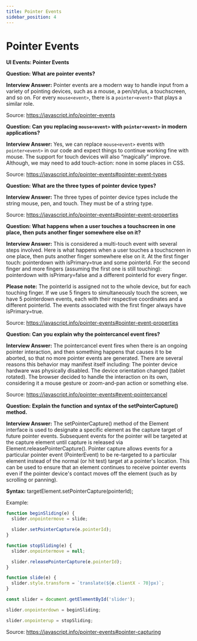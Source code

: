 ```yaml
---
title: Pointer Events
sidebar_position: 4
---
```


# Pointer Events

**UI Events: Pointer Events**

**Question:** **What are pointer events?**

**Interview Answer:** Pointer events are a modern way to handle input from a variety of pointing devices, such as a mouse, a pen/stylus, a touchscreen, and so on. For every `mouse<event>`, there is a `pointer<event>` that plays a similar role.

Source: <https://javascript.info/pointer-events>

**Question:** **Can you replacing `mouse<event>` with `pointer<event>` in modern applications?**

**Interview Answer:** Yes, we can replace `mouse<event>` events with `pointer<event>` in our code and expect things to continue working fine with mouse. The support for touch devices will also “magically” improve. Although, we may need to add touch-action: none in some places in CSS.

Source: <https://javascript.info/pointer-events#pointer-event-types>

**Question:** **What are the three types of pointer device types?**

**Interview Answer:** The three types of pointer device types include the string mouse, pen, and touch. They must be of a string type.

Source: <https://javascript.info/pointer-events#pointer-event-properties>

**Question:** **What happens when a user touches a touchscreen in one place, then puts another finger somewhere else on it?**

**Interview Answer:** This is considered a multi-touch event with several steps involved. Here is what happens when a user touches a touchscreen in one place, then puts another finger somewhere else on it. At the first finger touch: pointerdown with isPrimary=true and some pointerId. For the second finger and more fingers (assuming the first one is still touching): pointerdown with isPrimary=false and a different pointerId for every finger.

**Please note:** The pointerId is assigned not to the whole device, but for each touching finger. If we use 5 fingers to simultaneously touch the screen, we have 5 pointerdown events, each with their respective coordinates and a different pointerId. The events associated with the first finger always have isPrimary=true.

Source: <https://javascript.info/pointer-events#pointer-event-properties>

**Question:** **Can you explain why the pointercancel event fires?**

**Interview Answer:** The pointercancel event fires when there is an ongoing pointer interaction, and then something happens that causes it to be aborted, so that no more pointer events are generated. There are several reasons this behavior may manifest itself including: The pointer device hardware was physically disabled. The device orientation changed (tablet rotated). The browser decided to handle the interaction on its own, considering it a mouse gesture or zoom-and-pan action or something else.

Source: <https://javascript.info/pointer-events#event-pointercancel>

**Question:** **Explain the function and syntax of the setPointerCapture() method.**

**Interview Answer:** The setPointerCapture() method of the Element interface is used to designate a specific element as the capture target of future pointer events. Subsequent events for the pointer will be targeted at the capture element until capture is released via Element.releasePointerCapture(). Pointer capture allows events for a particular pointer event (PointerEvent) to be re-targeted to a particular element instead of the normal (or hit test) target at a pointer's location. This can be used to ensure that an element continues to receive pointer events even if the pointer device's contact moves off the element (such as by scrolling or panning).

**Syntax:** targetElement.setPointerCapture(pointerId);

Example:

```js
function beginSliding(e) {
  slider.onpointermove = slide;

  slider.setPointerCapture(e.pointerId);
}

function stopSliding(e) {
  slider.onpointermove = null;

  slider.releasePointerCapture(e.pointerId);
}

function slide(e) {
  slider.style.transform = `translate(${e.clientX - 70}px)`;
}

const slider = document.getElementById('slider');

slider.onpointerdown = beginSliding;

slider.onpointerup = stopSliding;
```

Source: <https://javascript.info/pointer-events#pointer-capturing>
